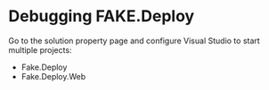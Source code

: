 # Debugging FAKE.Deploy

Go to the solution property page and configure Visual Studio to start multiple projects:
  * Fake.Deploy
  * Fake.Deploy.Web